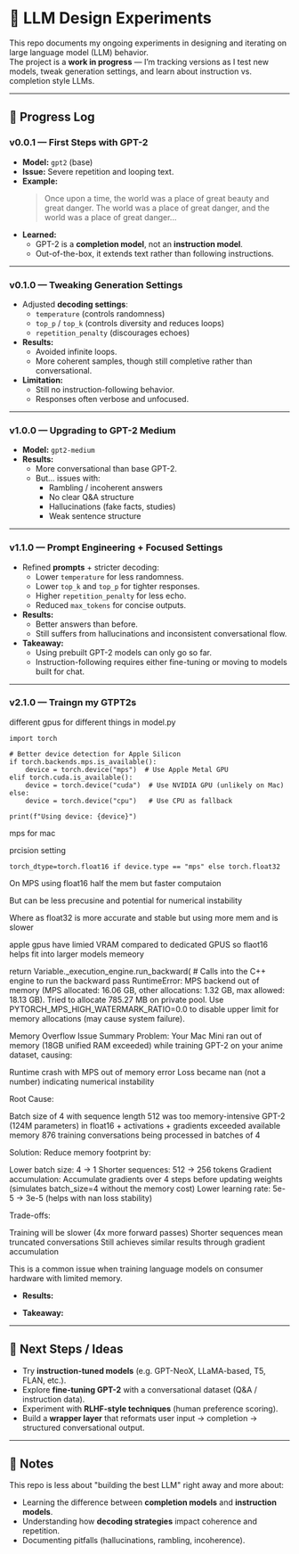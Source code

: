 # 🚀 LLM Design Experiments  

This repo documents my ongoing experiments in designing and iterating on large language model (LLM) behavior.  
The project is a **work in progress** — I’m tracking versions as I test new models, tweak generation settings, and learn about instruction vs. completion style LLMs.  

---

## 📖 Progress Log  

### **v0.0.1 — First Steps with GPT-2**  
- **Model:** `gpt2` (base)  
- **Issue:** Severe repetition and looping text.  
- **Example:**  
  > Once upon a time, the world was a place of great beauty and great danger. The world was a place of great danger, and the world was a place of great danger...  
- **Learned:**  
  - GPT-2 is a **completion model**, not an **instruction model**.  
  - Out-of-the-box, it extends text rather than following instructions.  

---

### **v0.1.0 — Tweaking Generation Settings**  
- Adjusted **decoding settings**:  
  - `temperature` (controls randomness)  
  - `top_p` / `top_k` (controls diversity and reduces loops)  
  - `repetition_penalty` (discourages echoes)  
- **Results:**  
  - Avoided infinite loops.  
  - More coherent samples, though still completive rather than conversational.  
- **Limitation:**  
  - Still no instruction-following behavior.  
  - Responses often verbose and unfocused.  

---

### **v1.0.0 — Upgrading to GPT-2 Medium**  
- **Model:** `gpt2-medium`  
- **Results:**  
  - More conversational than base GPT-2.  
  - But… issues with:  
    - Rambling / incoherent answers  
    - No clear Q&A structure  
    - Hallucinations (fake facts, studies)  
    - Weak sentence structure  

---

### **v1.1.0 — Prompt Engineering + Focused Settings**  
- Refined **prompts** + stricter decoding:  
  - Lower `temperature` for less randomness.  
  - Lower `top_k` and `top_p` for tighter responses.  
  - Higher `repetition_penalty` for less echo.  
  - Reduced `max_tokens` for concise outputs.  
- **Results:**  
  - Better answers than before.  
  - Still suffers from hallucinations and inconsistent conversational flow.  
- **Takeaway:**  
  - Using prebuilt GPT-2 models can only go so far.  
  - Instruction-following requires either fine-tuning or moving to models built for chat.  

---


### **v2.1.0 — Traingn my GTPT2s**  

different gpus for different things in model.py

```
import torch

# Better device detection for Apple Silicon
if torch.backends.mps.is_available():
    device = torch.device("mps")  # Use Apple Metal GPU
elif torch.cuda.is_available():
    device = torch.device("cuda")  # Use NVIDIA GPU (unlikely on Mac)
else:
    device = torch.device("cpu")   # Use CPU as fallback

print(f"Using device: {device}")
```

mps for mac

prcision setting 

`torch_dtype=torch.float16 if device.type == "mps" else torch.float32`

On MPS using float16 half the mem but faster computaion 

But can be less precusine and potential for numerical instability 

Where as float32 is more accurate and stable but using more mem and is slower


apple gpus have limied VRAM compared to dedicated GPUS so flaot16 helps fit into larger models memeory

return Variable._execution_engine.run_backward(  # Calls into the C++ engine to run the backward pass
RuntimeError: MPS backend out of memory (MPS allocated: 16.06 GB, other allocations: 1.32 GB, max allowed: 18.13 GB). Tried to allocate 785.27 MB on private pool. Use PYTORCH_MPS_HIGH_WATERMARK_RATIO=0.0 to disable upper limit for memory allocations (may cause system failure).

Memory Overflow Issue Summary
Problem:
Your Mac Mini ran out of memory (18GB unified RAM exceeded) while training GPT-2 on your anime dataset, causing:

Runtime crash with MPS out of memory error
Loss became nan (not a number) indicating numerical instability

Root Cause:

Batch size of 4 with sequence length 512 was too memory-intensive
GPT-2 (124M parameters) in float16 + activations + gradients exceeded available memory
876 training conversations being processed in batches of 4

Solution:
Reduce memory footprint by:

Lower batch size: 4 → 1
Shorter sequences: 512 → 256 tokens
Gradient accumulation: Accumulate gradients over 4 steps before updating weights (simulates batch_size=4 without the memory cost)
Lower learning rate: 5e-5 → 3e-5 (helps with nan loss stability)

Trade-offs:

Training will be slower (4x more forward passes)
Shorter sequences mean truncated conversations
Still achieves similar results through gradient accumulation

This is a common issue when training language models on consumer hardware with limited memory.

- **Results:**  

- **Takeaway:**  
 

---

## 🔮 Next Steps / Ideas  
- Try **instruction-tuned models** (e.g. GPT-NeoX, LLaMA-based, T5, FLAN, etc.).  
- Explore **fine-tuning GPT-2** with a conversational dataset (Q&A / instruction data).  
- Experiment with **RLHF-style techniques** (human preference scoring).  
- Build a **wrapper layer** that reformats user input → completion → structured conversational output.  

---

## 📝 Notes  
This repo is less about "building the best LLM" right away and more about:  
- Learning the difference between **completion models** and **instruction models**.  
- Understanding how **decoding strategies** impact coherence and repetition.  
- Documenting pitfalls (hallucinations, rambling, incoherence).  
